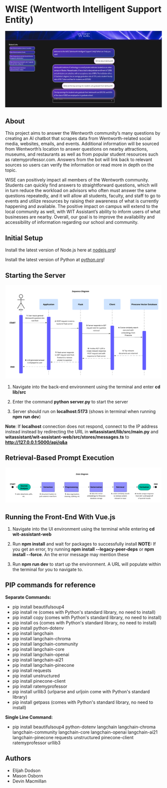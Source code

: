 # WISE (Wentworth Intelligent Support Entity)

![Alt text](lib/Images/wise_demo.png)

## About

This project aims to answer the Wentworth community’s many questions by creating an AI chatbot that scrapes data from Wentworth-related social media, websites, emails, and events. Additional information will be sourced from Wentworth’s location to answer questions on nearby attractions, museums, and restaurants as well as from popular student resources such as ratemyprofessor.com. Answers from the bot will link back to relevant sources so users can verify the information or read more in depth on the topic.  

WISE can positively impact all members of the Wentworth community. Students can quickly find answers to straightforward questions, which will in turn reduce the workload on advisors who often must answer the same questions repeatedly, and it will allow all students, faculty, and staff to go to events and utilize resources by raising their awareness of what is currently happening and available. The positive impact on campus will extend to the local community as well, with WIT Assistant’s ability to inform users of what businesses are nearby. Overall, our goal is to improve the availability and accessibility of information regarding our school and community. 

## Initial Setup

Install the latest version of Node.js here at [nodejs.org](https://nodejs.org/en/download/package-manager)!

Install the latest version of Python at [python.org](https://www.python.org/downloads/)!

## Starting the Server

![Alt text](lib/Diagrams/Final/Senior_Project_Sequence_diagram.png)

1. Navigate into the back-end environment using the terminal and enter <b>cd lib/src</b>

2. Enter the command <b> python server.py</b> to start the server

3. Server should run on <b>localhost:5173</b> (shows in terminal when running <b>npm run dev</b>)

<b>Note</b>: If <b>localhost</b> connection does not respond, connect to the IP address instead
instead by redirecting the URL in <b>witassistant/lib/src/main.py</b> and 
<b>witassistant/wit-assistant-web/src/stores/messages.ts</b> to <b>http://127.0.0.1:5000/api/q&a</b>

## Retrieval-Based Prompt Execution

![Alt text](lib/Diagrams/Final/Senior_Project_WISE_State_Diagram.png)

## Running the Front-End With Vue.js

1. Navigate into the UI environment using the terminal while entering <b>cd wit-assistant-web</b>

2. Run <b>npm install</b> and wait for packages to successfully install
   <b>NOTE:</b> If you get an error, try running <b>npm install --legacy-peer-deps</b> or 
   <b>npm install --force</b>. An the error message may mention these

3. Run <b>npm run dev</b> to start up the environment. A URL will populate within the terminal
   for you to navigate to.

## PIP commands for reference

<b>Separate Commands:</b>
- pip install beautifulsoup4
- pip install re (comes with Python's standard library, no need to install)
- pip install copy (comes with Python's standard library, no need to install)
- pip install os (comes with Python's standard library, no need to install)
- pip install python-dotenv
- pip install langchain
- pip install langchain-chroma
- pip install langchain-community
- pip install langchain-core
- pip install langchain-openai
- pip install langchain-ai21
- pip install langchain-pinecone
- pip install requests
- pip install unstructured
- pip install pinecone-client
- pip install ratemyprofessor
- pip install urllib3 (urlparse and urljoin come with Python's standard library)
- pip install getpass (comes with Python's standard library, no need to install)

<b>Single Line Command:</b> 
- pip install beautifulsoup4 python-dotenv langchain langchain-chroma langchain-community langchain-core langchain-openai langchain-ai21 langchain-pinecone requests unstructured pinecone-client ratemyprofessor urllib3


## Authors

- Elijah Dodson
- Mason Osborn
- Devin Macmillan

